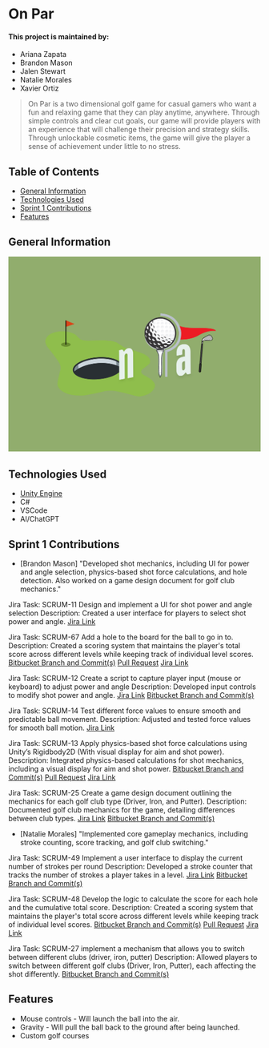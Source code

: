 # On Par
#### This project is maintained by:
- Ariana Zapata
- Brandon Mason
- Jalen Stewart
- Natalie Morales
- Xavier Ortiz

> On Par is a two dimensional golf game for casual gamers who want a fun and relaxing game that they can play anytime, anywhere. Through simple controls and clear cut goals, our game will provide players with an experience that will challenge their precision and strategy skills. Through unlockable cosmetic items, the game will give the player a sense of achievement under little to no stress.

## Table of Contents
  - [General Information](#general-information)
  - [Technologies Used](#technologies-used)
  - [Sprint 1 Contributions](#sprint-1-contributions)
  - [Features](#features)


## General Information
![On Par](./img/OnPar.png)


## Technologies Used
- [Unity Engine](https://unity.com/products/unity-engine)
- C#
- VSCode
- AI/ChatGPT


## Sprint 1 Contributions
- [Brandon Mason]
"Developed shot mechanics, including UI for power and angle selection, physics-based shot force calculations, and hole detection. Also worked on a game design document for golf club mechanics."

Jira Task: SCRUM-11 Design and implement a UI for shot power and angle selection
Description: Created a user interface for players to select shot power and angle.
[Jira Link](https://cs3398-romulans-spring.atlassian.net/jira/software/projects/SCRUM/boards/1?selectedIssue=SCRUM-11)


Jira Task: SCRUM-67 Add a hole to the board for the ball to go in to.
Description: Created a scoring system that maintains the player's total score across different levels while keeping track of individual level scores.
[Bitbucket Branch and Commit(s)](https://bitbucket.org/cs3398-romulans-s25/on-par/branch/SCRUM-67-add-a-hole-to-the-board-for-the)
[Pull Request](https://bitbucket.org/cs3398-romulans-s25/on-par/pull-requests/3)
[Jira Link](https://cs3398-romulans-spring.atlassian.net/jira/software/projects/SCRUM/boards/1?selectedIssue=SCRUM-67)


Jira Task: SCRUM-12 Create a script to capture player input (mouse or keyboard) to adjust power and angle
Description: Developed input controls to modify shot power and angle.
[Jira Link](https://cs3398-romulans-spring.atlassian.net/jira/software/projects/SCRUM/boards/1?selectedIssue=SCRUM-12)
[Bitbucket Branch and Commit(s)](https://bitbucket.org/cs3398-romulans-s25/on-par/branch/SCRUM-12-rebase-for-issue-key)

Jira Task: SCRUM-14 Test different force values to ensure smooth and predictable ball movement.
Description: Adjusted and tested force values for smooth ball motion.
[Jira Link](https://cs3398-romulans-spring.atlassian.net/jira/software/projects/SCRUM/boards/1?selectedIssue=SCRUM-14)


Jira Task: SCRUM-13 Apply physics-based shot force calculations using Unity’s Rigidbody2D (With visual display for aim and shot power).
Description: Integrated physics-based calculations for shot mechanics, including a visual display for aim and shot power.
[Bitbucket Branch and Commit(s)](https://bitbucket.org/cs3398-romulans-s25/on-par/branch/SCRUM-13-rebase-for-issue-key)
[Pull Request](https://bitbucket.org/cs3398-romulans-s25/on-par/pull-requests/3)
[Jira Link](https://cs3398-romulans-spring.atlassian.net/jira/software/projects/SCRUM/boards/1?selectedIssue=SCRUM-13)


Jira Task: SCRUM-25 Create a game design document outlining the mechanics for each golf club type (Driver, Iron, and Putter).
Description: Documented golf club mechanics for the game, detailing differences between club types.
[Jira Link](https://cs3398-romulans-spring.atlassian.net/jira/software/projects/SCRUM/boards/1?selectedIssue=SCRUM-25)
[Bitbucket Branch and Commit(s)](https://bitbucket.org/cs3398-romulans-s25/on-par/branch/SCRUM-25-alternate-method-using-scriptableobjects)


- [Natalie Morales]
"Implemented core gameplay mechanics, including stroke counting, score tracking, and golf club switching."

Jira Task: SCRUM-49 Implement a user interface to display the current number of strokes per round
Description: Developed a stroke counter that tracks the number of strokes a player takes in a level.
[Jira Link](https://cs3398-romulans-spring.atlassian.net/jira/software/projects/SCRUM/boards/1?selectedIssue=SCRUM-49)
[Bitbucket Branch and Commit(s)](https://bitbucket.org/cs3398-romulans-s25/on-par/branch/SCRUM-49-implement-a-user-interface-to-d)


Jira Task: SCRUM-48 Develop the logic to calculate the score for each hole and the cumulative total score.
Description: Created a scoring system that maintains the player's total score across different levels while keeping track of individual level scores.
[Bitbucket Branch and Commit(s)](https://bitbucket.org/cs3398-romulans-s25/on-par/branch/SCRUM-48-score-tracking-feature)
[Pull Request](https://bitbucket.org/cs3398-romulans-s25/on-par/pull-requests/13)
[Jira Link](https://cs3398-romulans-spring.atlassian.net/jira/software/projects/SCRUM/boards/1?selectedIssue=SCRUM-48)


Jira Task: SCRUM-27 implement a mechanism that allows you to switch between different clubs (driver, iron, putter)
Description: Allowed players to switch between different golf clubs (Driver, Iron, Putter), each affecting the shot differently.
[Bitbucket Branch and Commit(s)](https://bitbucket.org/cs3398-romulans-s25/on-par/branch/SCRUM-27-implement-a-mechanism-that-allo)



## Features
- Mouse controls - Will launch the ball into the air.
- Gravity - Will pull the ball back to the ground after being launched.
- Custom golf courses
